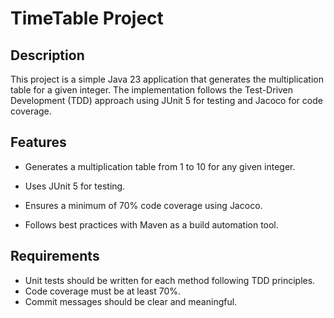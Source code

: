 # TimeTable Project

## Description

This project is a simple Java 23 application that generates the multiplication table for a given integer. 
The implementation follows the Test-Driven Development (TDD) approach using JUnit 5 for testing and Jacoco for code coverage.

## Features

- Generates a multiplication table from 1 to 10 for any given integer.

- Uses JUnit 5 for testing.

- Ensures a minimum of 70% code coverage using Jacoco.

- Follows best practices with Maven as a build automation tool.

## Requirements
- Unit tests should be written for each method following TDD principles.
- Code coverage must be at least 70%.
- Commit messages should be clear and meaningful.
